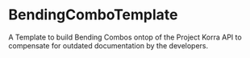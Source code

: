 # BendingComboTemplate

A Template to build Bending Combos ontop of the Project Korra API to compensate for outdated documentation by the developers.
